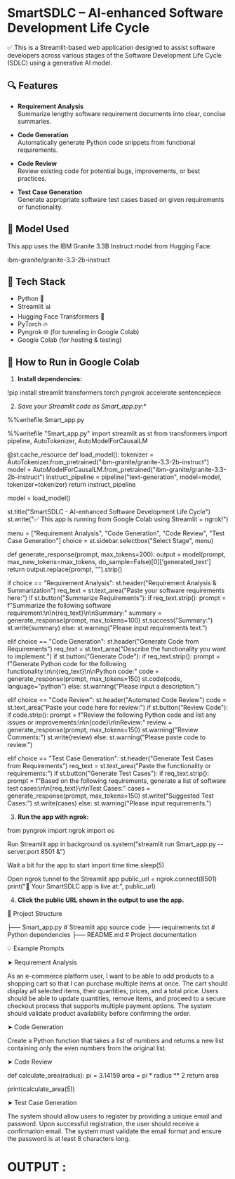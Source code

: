 # SmartSDLC – AI-enhanced Software Development Life Cycle

✅ This is a Streamlit-based web application designed to assist software developers across various stages of the Software Development Life Cycle (SDLC) using a generative AI model.

## 🔍 Features

- **Requirement Analysis**  
  Summarize lengthy software requirement documents into clear, concise summaries.

- **Code Generation**  
  Automatically generate Python code snippets from functional requirements.

- **Code Review**  
  Review existing code for potential bugs, improvements, or best practices.

- **Test Case Generation**  
  Generate appropriate software test cases based on given requirements or functionality.

## 🧠 Model Used

This app uses the IBM Granite 3.3B Instruct model from Hugging Face:

ibm-granite/granite-3.3-2b-instruct


## 🧰 Tech Stack

- Python 🐍
- Streamlit 📊
- Hugging Face Transformers 🤗
- PyTorch 🔥
- Pyngrok 🌐 (for tunneling in Google Colab)
- Google Colab (for hosting & testing)

## 🚀 How to Run in Google Colab

1. **Install dependencies:**

!pip install streamlit transformers torch pyngrok accelerate sentencepiece

2. *Save your Streamlit code as Smart_app.py:**

%%writefile Smart_app.py

%%writefile "Smart_app.py"
import streamlit as st
from transformers import pipeline, AutoTokenizer, AutoModelForCausalLM

@st.cache_resource
def load_model():
    tokenizer = AutoTokenizer.from_pretrained("ibm-granite/granite-3.3-2b-instruct")
    model = AutoModelForCausalLM.from_pretrained("ibm-granite/granite-3.3-2b-instruct")
    instruct_pipeline = pipeline("text-generation", model=model, tokenizer=tokenizer)
    return instruct_pipeline

model = load_model()

st.title("SmartSDLC - AI-enhanced Software Development Life Cycle")
st.write("✅ This app is running from Google Colab using Streamlit + ngrok!")

menu = ["Requirement Analysis", "Code Generation", "Code Review", "Test Case Generation"]
choice = st.sidebar.selectbox("Select Stage", menu)

def generate_response(prompt, max_tokens=200):
    output = model(prompt, max_new_tokens=max_tokens, do_sample=False)[0]['generated_text']
    return output.replace(prompt, "").strip()

if choice == "Requirement Analysis":
    st.header("Requirement Analysis & Summarization")
    req_text = st.text_area("Paste your software requirements here:")
    if st.button("Summarize Requirements"):
        if req_text.strip():
            prompt = f"Summarize the following software requirement:\n\n{req_text}\n\nSummary:"
            summary = generate_response(prompt, max_tokens=100)
            st.success("Summary:")
            st.write(summary)
        else:
            st.warning("Please input requirements text.")

elif choice == "Code Generation":
    st.header("Generate Code from Requirements")
    req_text = st.text_area("Describe the functionality you want to implement:")
    if st.button("Generate Code"):
        if req_text.strip():
            prompt = f"Generate Python code for the following functionality:\n\n{req_text}\n\nPython code:"
            code = generate_response(prompt, max_tokens=150)
            st.code(code, language="python")
        else:
            st.warning("Please input a description.")

elif choice == "Code Review":
   st.header("Automated Code Review")
   code = st.text_area("Paste your code here for review:")
   if st.button("Review Code"):
        if code.strip():
            prompt = f"Review the following Python code and list any issues or improvements:\n\n{code}\n\nReview:"
            review = generate_response(prompt, max_tokens=150)
            st.warning("Review Comments:")
            st.write(review)
        else:
            st.warning("Please paste code to review.")

elif choice == "Test Case Generation":
    st.header("Generate Test Cases from Requirements")
    req_text = st.text_area("Paste the functionality or requirements:")
    if st.button("Generate Test Cases"):
        if req_text.strip():
            prompt = f"Based on the following requirements, generate a list of software test cases:\n\n{req_text}\n\nTest Cases:"
            cases = generate_response(prompt, max_tokens=150)
            st.write("Suggested Test Cases:")
            st.write(cases)
        else:
            st.warning("Please input requirements.")

3. **Run the app with ngrok:**

from pyngrok import ngrok
import os

Run Streamlit app in background
os.system("streamlit run Smart_app.py --server.port 8501 &")

Wait a bit for the app to start
import time
time.sleep(5)

Open ngrok tunnel to the Streamlit app
public_url = ngrok.connect(8501)
print("🚀 Your SmartSDLC app is live at:", public_url)

4. **Click the public URL shown in the output to use the app.**

📁 Project Structure

├── Smart_app.py          # Streamlit app source code
├── requirements.txt      # Python dependencies
├── README.md             # Project documentation

💡 Example Prompts

➤ Requirement Analysis

As an e-commerce platform user, I want to be able to add products to a shopping cart so that I can purchase multiple items at once. The cart should display all selected items, their quantities, prices, and a total price. Users should be able to update quantities, remove items, and proceed to a secure checkout process that supports multiple payment options. The system should validate product availability before confirming the order.

➤ Code Generation

Create a Python function that takes a list of numbers and returns a new list containing only the even numbers from the original list.

➤ Code Review

def calculate_area(radius):
    pi = 3.14159
    area = pi * radius ** 2
    return area

print(calculate_area(5))

➤ Test Case Generation

The system should allow users to register by providing a unique email and password. Upon successful registration, the user should receive a confirmation email. The system must validate the email format and ensure the password is at least 8 characters long.

# OUTPUT :










